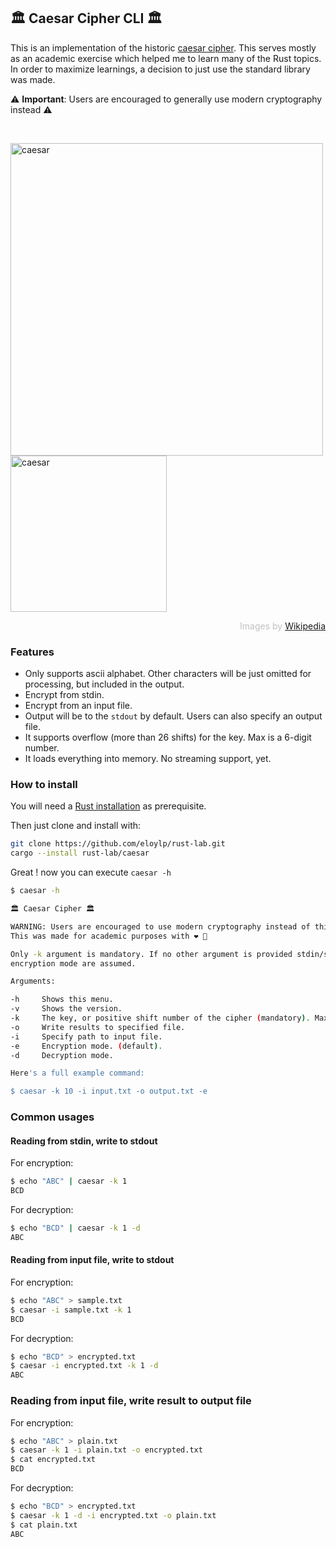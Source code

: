 ## 🏛 Caesar Cipher CLI 🏛

This is an implementation of the historic [caesar cipher](https://en.wikipedia.org/wiki/Caesar_cipher). This serves mostly as an academic
exercise which helped me to learn many of the Rust topics. In order to maximize learnings, a decision to just use the standard library was
made.

⚠ **Important**: Users are encouraged to generally use modern cryptography instead ⚠

<br>
<p align="left">
<img src="https://upload.wikimedia.org/wikipedia/commons/4/4a/Caesar_cipher_left_shift_of_3.svg" alt="caesar" width="500"/>

<img src="https://upload.wikimedia.org/wikipedia/commons/b/b5/CipherDisk2000.jpg" alt="caesar" width="250"/>
</p>

<p align="right" style="color:silver">
Images by <a href="https://en.wikipedia.org/wiki/Caesar_cipher">Wikipedia</a>
</p>

### Features

* Only supports ascii alphabet. Other characters will be just omitted for processing, but included in the output.
* Encrypt from stdin.
* Encrypt from an input file.
* Output will be to the `stdout` by default. Users can also specify an output file.
* It supports overflow (more than 26 shifts) for the key. Max is a 6-digit number.
* It loads everything into memory. No streaming support, yet.

### How to install

You will need a [Rust installation](https://www.rust-lang.org/tools/install) as prerequisite.

Then just clone and install with:

```bash
git clone https://github.com/eloylp/rust-lab.git
cargo --install rust-lab/caesar
```

Great ! now you can execute `caesar -h`

```bash
$ caesar -h

🏛 Caesar Cipher 🏛

WARNING: Users are encouraged to use modern cryptography instead of this tool.
This was made for academic purposes with ❤ 🦀

Only -k argument is mandatory. If no other argument is provided stdin/stdout and
encryption mode are assumed.

Arguments:

-h     Shows this menu.
-v     Shows the version.
-k     The key, or positive shift number of the cipher (mandatory). Max is a 6 digit number.
-o     Write results to specified file.
-i     Specify path to input file.
-e     Encryption mode. (default).
-d     Decryption mode.

Here's a full example command:

$ caesar -k 10 -i input.txt -o output.txt -e
```

### Common usages

#### Reading from stdin, write to stdout

For encryption:

```bash
$ echo "ABC" | caesar -k 1
BCD
```

For decryption:

```bash
$ echo "BCD" | caesar -k 1 -d
ABC
```

#### Reading from input file, write to stdout

For encryption:

```bash
$ echo "ABC" > sample.txt
$ caesar -i sample.txt -k 1
BCD
```

For decryption:

```bash
$ echo "BCD" > encrypted.txt
$ caesar -i encrypted.txt -k 1 -d
ABC
```

### Reading from input file, write result to output file

For encryption:

```bash
$ echo "ABC" > plain.txt
$ caesar -k 1 -i plain.txt -o encrypted.txt
$ cat encrypted.txt
BCD
```

For decryption:

```bash
$ echo "BCD" > encrypted.txt
$ caesar -k 1 -d -i encrypted.txt -o plain.txt
$ cat plain.txt
ABC
```